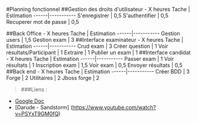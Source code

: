 #Planning fonctionnel
##Gestion des droits d'utilisateur - X heures
Tache | Estimation
------|-----------
S'enregistrer		| 0,5
S'authentifier		| 0,5
Recuperer mot de passe	| 0,5
			
##Back Office - X heures
Tache | Estimation
------|-----------
Gestion users	| 1,5
Gestion exam	| 3
##Interface examinateur - X heures
Tache | Estimation
------|-----------
Crud exam			| 3
Créer question			| 1
Voir résultats/Participant	| 1
Extraire			| 1
Publier un exam			| 1
##Interface candidat - X heures
Tache | Estimation
------|-----------
Passer exam		| 1
Voir résultats		| 1
Inscription exam	| 1,5
Voir exam		| 0,5
Envoyer résultats	| 0,5
##Back end - X heures
Tache | Estimation
------|-----------
Créer BDD	| 3
Forge		| 2
Utilitaires	| 2
Jboss forge	| 2

>###Liens : 
- [Google Doc](https://docs.google.com/spreadsheets/d/1pmiD9kM5kM55hktNjSly0K-xgr1QOzVatO5rABTpCnI/edit?usp=sharing)
- [Darude - Sandstorm] (https://www.youtube.com/watch?v=PSYxT9GM0fQ)
